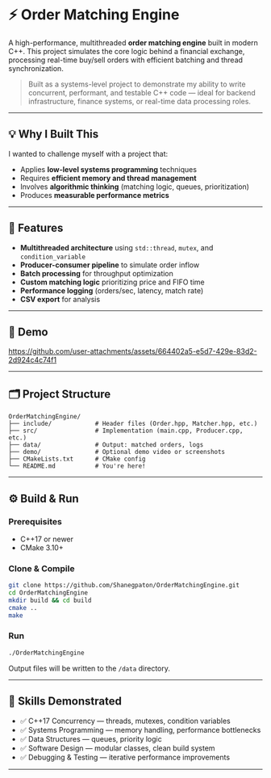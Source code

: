 # ⚡ Order Matching Engine

A high-performance, multithreaded **order matching engine** built in modern C++. This project simulates the core logic behind a financial exchange, processing real-time buy/sell orders with efficient batching and thread synchronization.

> Built as a systems-level project to demonstrate my ability to write concurrent, performant, and testable C++ code — ideal for backend infrastructure, finance systems, or real-time data processing roles.

---

## 💡 Why I Built This

I wanted to challenge myself with a project that:
- Applies **low-level systems programming** techniques
- Requires **efficient memory and thread management**
- Involves **algorithmic thinking** (matching logic, queues, prioritization)
- Produces **measurable performance metrics**

---

## 🧠 Features

- **Multithreaded architecture** using `std::thread`, `mutex`, and `condition_variable`
- **Producer-consumer pipeline** to simulate order inflow
- **Batch processing** for throughput optimization
- **Custom matching logic** prioritizing price and FIFO time
- **Performance logging** (orders/sec, latency, match rate)
- **CSV export** for analysis

---

## 🎥 Demo


https://github.com/user-attachments/assets/664402a5-e5d7-429e-83d2-2d924c4c74f1


---


## 🗂️ Project Structure

```
OrderMatchingEngine/
├── include/            # Header files (Order.hpp, Matcher.hpp, etc.)
├── src/                # Implementation (main.cpp, Producer.cpp, etc.)
├── data/               # Output: matched orders, logs
├── demo/               # Optional demo video or screenshots
├── CMakeLists.txt      # CMake config
└── README.md           # You're here!
```

---

## ⚙️ Build & Run

### Prerequisites

- C++17 or newer
- CMake 3.10+

### Clone & Compile

```bash
git clone https://github.com/Shanegpaton/OrderMatchingEngine.git
cd OrderMatchingEngine
mkdir build && cd build
cmake ..
make
```

### Run

```bash
./OrderMatchingEngine
```

Output files will be written to the `/data` directory.

---

## 🧠 Skills Demonstrated

- ✅ C++17 Concurrency — threads, mutexes, condition variables
- ✅ Systems Programming — memory handling, performance bottlenecks
- ✅ Data Structures — queues, priority logic
- ✅ Software Design — modular classes, clean build system
- ✅ Debugging & Testing — iterative performance improvements

---
